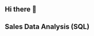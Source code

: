 ## Hi there 👋
## Sales Data Analysis (SQL) 


<!--
**syamimdata/syamimdata** is a ✨ _special_ ✨ repository because its `README.md` (this file) appears on your GitHub profile.

Here are some ideas to get you started:

- 🔭 I’m currently working on ...
- 🌱 I’m currently learning ...
- 👯 I’m looking to collaborate on ...
- 🤔 I’m looking for help with ...
- 💬 Ask me about ...
- 📫 How to reach me: ...
- 😄 Pronouns: ...
- ⚡ Fun fact: ...

Sales Data Analysis (SQL)
- This project is a simple analysis of fictional sales data using SQL

Skills Used
- SQL (SELECT, JOIN, GROUP BY, CASE)
- Data Cleaning 
- Analytical Thinking

Objectives
- Identify top performing products 
- Calculate total sales by region
- Monthly sales trend analysis

Tools
- SQLite
- DB Fiddle
- Excel (for preview) 
-->
